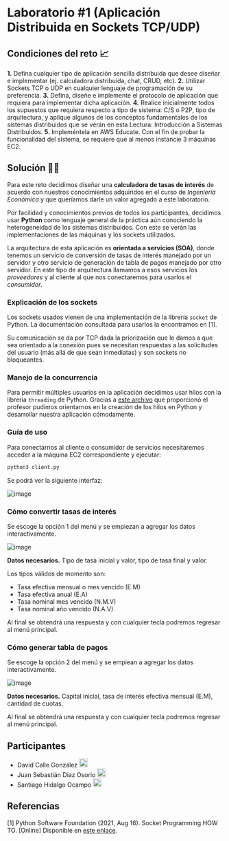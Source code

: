 <!--
# tet-lab1
First laboratory in "Tópicos Especiales en Telemática" course. EAFIT 2021-2.
-->

# Laboratorio #1 (Aplicación Distribuida en Sockets TCP/UDP)

## Condiciones del reto 📈

**1.** Defina cualquier tipo de aplicación sencilla distribuida que desee diseñar e implementar (ej. calculadora distribuida, chat, CRUD, etc).
**2.** Utilizar Sockets TCP o UDP en cualquier lenguaje de programación de su preferencia.
**3.** Defina, diseñe e implemente el protocolo de aplicación que requiera para implementar dicha aplicación.
**4.** Realice inicialmente todos los supuestos que requiera respecto a tipo de sistema: C/S o P2P, tipo de arquitectura, y aplique algunos de los conceptos fundamentales de los sistemas distribuidos que se verán en esta Lectura: Introducción a Sistemas Distribuidos.
**5.** Impleméntela en AWS Educate. Con el fin de probar la funcionalidad del sistema, se requiere que al menos instancie 3 máquinas EC2.

## Solución 👨‍🔬

Para este reto decidimos diseñar una **calculadora de tasas de interés** de acuerdo con nuestros conocimientos adquiridos en el curso de *Ingeniería Económica* y que queríamos darle un valor agregado a este laboratorio.

Por facilidad y conocimientos previos de todos los participantes, decidimos usar **Python** como lenguaje general de la práctica aún conociendo la heterogeneidad de los sistemas distribuidos. Con este se verán las implementaciones de las máquinas y los sockets utilizados.

La arquitectura de esta aplicación es **orientada a servicios (SOA)**, donde tenemos un servicio de conversión de tasas de interés manejado por un servidor y otro servicio de generación de tabla de pagos manejado por otro servidor. En este tipo de arquitectura llamamos a esos servicios los *proveedores* y al cliente al que nos conectaremos para usarlos el *consumidor*.

<!--[DIAGRAMA DE ARQUITECTURA EN AWS]-->

### Explicación de los sockets

Los sockets usados vienen de una implementación de la librería `socket` de Python. La documentación consultada para usarlos la encontramos en [1].

Su comunicación se da por TCP dada la priorización que le damos a que sea orientado a la conexión pues se necesitan respuestas a las solicitudes del usuario (más allá de que sean inmediatas) y son sockets no bloqueantes.

### Manejo de la concurrencia

Para permitir múltiples usuarios en la aplicación decidimos usar hilos con la librería `threading` de Python. Gracias a [este archivo](https://github.com/ST0263/st0263-20212/blob/main/LabSocketsMultiThread/ServerLab.py) que proporcionó el profesor pudimos orientarnos en la creación de los hilos en Python y desarrollar nuestra aplicación cómodamente.

### Guía de uso

Para conectarnos al cliente o consumidor de servicios necesitaremos acceder a la máquina EC2 correspondiente y ejecutar:

```bash
python3 client.py
```

Se podrá ver la siguiente interfaz:

![image](https://user-images.githubusercontent.com/52968530/129671118-07755708-ff60-4019-862f-1f4fbcc26a0e.png)


### Cómo convertir tasas de interés

Se escoge la opción 1 del menú y se empiezan a agregar los datos interactivamente.

![image](https://user-images.githubusercontent.com/52968530/129674277-8c46cf55-792e-4950-a480-efdc4e342990.png)

**Datos necesarios.** Tipo de tasa inicial y valor, tipo de tasa final y valor.

Los tipos válidos de momento son:
- Tasa efectiva mensual o mes vencido (E.M)
- Tasa efectiva anual (E.A)
- Tasa nominal mes vencido (N.M.V)
- Tasa nominal año vencido (N.A.V)

Al final se obtendrá una respuesta y con cualquier tecla podremos regresar al menú principal.

### Cómo generar tabla de pagos

Se escoge la opción 2 del menú y se empiean a agregar los datos interactivamente.

![image](https://user-images.githubusercontent.com/52968530/129674444-a7b22455-0911-42ee-8cfa-51840e407b95.png)

**Datos necesarios.** Capital inicial, tasa de interés efectiva mensual (E.M), cantidad de cuotas.

Al final se obtendrá una respuesta y con cualquier tecla podremos regresar al menú principal.

## Participantes

- David Calle González <a href="https://github.com/dcalleg707"><img src="https://image.flaticon.com/icons/png/512/25/25231.png" width=20></a>
- Juan Sebastián Díaz Osorio <a href="https://github.com/juansedo"><img src="https://image.flaticon.com/icons/png/512/25/25231.png" width=20></a>
- Santiago Hidalgo Ocampo <a href="https://github.com/sanhidalgoo"><img src="https://image.flaticon.com/icons/png/512/25/25231.png" width=20></a>

## Referencias
[1] Python Software Foundation (2021, Aug 16). Socket Programming HOW TO. [Online] Disponible en [este enlace](https://docs.python.org/3/howto/sockets.html).
